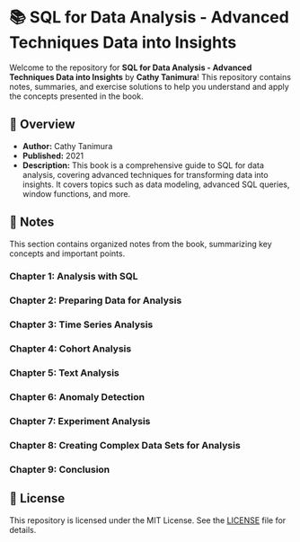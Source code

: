 # 📚 SQL for Data Analysis  - Advanced Techniques Data into Insights

Welcome to the repository for **SQL for Data Analysis  - Advanced Techniques Data into Insights** by **Cathy Tanimura**! This repository contains notes, summaries, and exercise solutions to help you understand and apply the concepts presented in the book.

## 📖 Overview

- **Author:** Cathy Tanimura
- **Published:** 2021
- **Description:** This book is a comprehensive guide to SQL for data analysis, covering advanced techniques for transforming data into insights. It covers topics such as data modeling, advanced SQL queries, window functions, and more.

## 📝 Notes

This section contains organized notes from the book, summarizing key concepts and important points.

### Chapter 1: Analysis with SQL

### Chapter 2: Preparing Data for Analysis

### Chapter 3: Time Series Analysis

### Chapter 4: Cohort Analysis

### Chapter 5: Text Analysis

### Chapter 6: Anomaly Detection

### Chapter 7: Experiment Analysis

### Chapter 8: Creating Complex Data Sets for Analysis

### Chapter 9: Conclusion


## 📄 License

This repository is licensed under the MIT License. See the [LICENSE](LICENSE) file for details.
